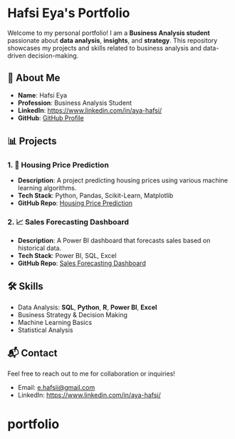 # Hafsi Eya's Portfolio

Welcome to my personal portfolio! I am a **Business Analysis student** passionate about **data analysis**, **insights**, and **strategy**. This repository showcases my projects and skills related to business analysis and data-driven decision-making.

## 🚀 About Me

- **Name**: Hafsi Eya  
- **Profession**: Business Analysis Student  
- **LinkedIn**: https://www.linkedin.com/in/aya-hafsi/ 
- **GitHub**: [GitHub Profile](https://github.com/Eya-Hafsi)

## 📊 Projects

### 1. **🏡 Housing Price Prediction**
   - **Description**: A project predicting housing prices using various machine learning algorithms.
   - **Tech Stack**: Python, Pandas, Scikit-Learn, Matplotlib
   - **GitHub Repo**: [Housing Price Prediction](#)

### 2. **📈 Sales Forecasting Dashboard**
   - **Description**: A Power BI dashboard that forecasts sales based on historical data.
   - **Tech Stack**: Power BI, SQL, Excel
   - **GitHub Repo**: [Sales Forecasting Dashboard](#)

## 🛠 Skills

- Data Analysis: **SQL**, **Python**, **R**, **Power BI**, **Excel**
- Business Strategy & Decision Making
- Machine Learning Basics
- Statistical Analysis

## 📬 Contact

Feel free to reach out to me for collaboration or inquiries!

- Email: e.hafsii@gmail.com
- LinkedIn: https://www.linkedin.com/in/aya-hafsi/
# portfolio
